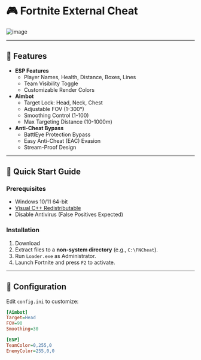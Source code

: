 # 🎮 Fortnite External Cheat

![image](https://github.com/user-attachments/assets/52a50082-2245-4570-b5d3-9edb2e96a9d6)

---

## 🌟 **Features**  
- **ESP Features**  
  - Player Names, Health, Distance, Boxes, Lines  
  - Team Visibility Toggle  
  - Customizable Render Colors  
- **Aimbot**  
  - Target Lock: Head, Neck, Chest  
  - Adjustable FOV (1-300°)  
  - Smoothing Control (1-100)  
  - Max Targeting Distance (10-1000m)  
- **Anti-Cheat Bypass**  
  - BattlEye Protection Bypass  
  - Easy Anti-Cheat (EAC) Evasion  
  - Stream-Proof Design  

---

## 🚀 **Quick Start Guide**

### Prerequisites  
- Windows 10/11 64-bit  
- [Visual C++ Redistributable](https://aka.ms/vs/17/release/vc_redist.x64.exe)  
- Disable Antivirus (False Positives Expected)  

### Installation  
1. Download 
2. Extract files to a **non-system directory** (e.g., `C:\FNCheat`).  
3. Run `Loader.exe` as Administrator.  
4. Launch Fortnite and press `F2` to activate.  

---

## 🔧 **Configuration**  
Edit `config.ini` to customize:  
```ini
[Aimbot]
Target=Head
FOV=90
Smoothing=30

[ESP]
TeamColor=0,255,0
EnemyColor=255,0,0
